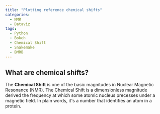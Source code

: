 ```yaml
---
title: "Plotting reference chemical shifts"
categories:
  - NMR
  - Dataviz
tags:
  - Python
  - Bokeh
  - Chemical Shift
  - Snakemake
  - BMRB
---
```


## What are chemical shifts?

The **Chemical Shift** is one of the basic magnitudes in Nuclear Magnetic Resonance
(NMR). The Chemical Shift is a dimensionless magnitude derived the frequency at
which some atomic nucleus precesses under a magnetic field. In plain words, it's a number that identifies an atom in a protein.
